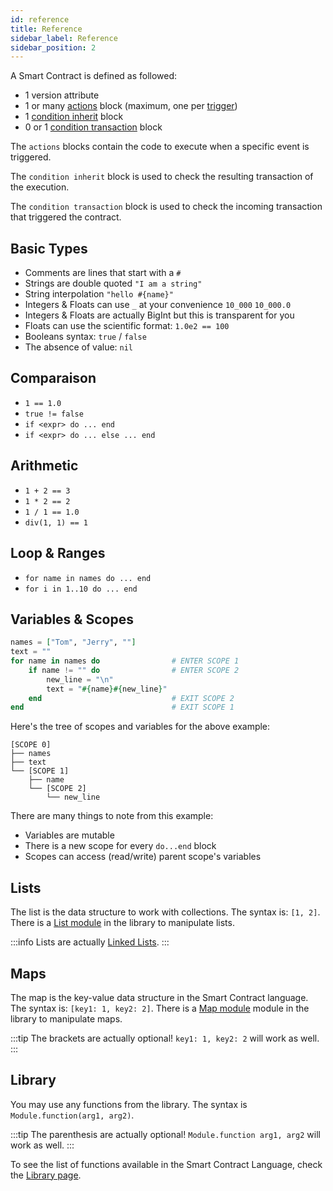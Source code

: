 ```yaml
---
id: reference
title: Reference
sidebar_label: Reference
sidebar_position: 2
---
```


A Smart Contract is defined as followed: 

- 1 version attribute
- 1 or many [actions](/build/smart-contracts/reference/actions) block (maximum, one per [trigger](/build/smart-contracts/reference/triggers))
- 1 [condition inherit](/build/smart-contracts/reference/condition#inherit) block
- 0 or 1 [condition transaction](/build/smart-contracts/reference/condition#transaction) block

The `actions` blocks contain the code to execute when a specific event is triggered.

The `condition inherit` block is used to check the resulting transaction of the execution.

The `condition transaction` block is used to check the incoming transaction that triggered the contract.

## Basic Types

- Comments are lines that start with a `#`
- Strings are double quoted `"I am a string"`
- String interpolation `"hello #{name}"`
- Integers & Floats can use `_` at your convenience `10_000` `10_000.0`
- Integers & Floats are actually BigInt but this is transparent for you
- Floats can use the scientific format: `1.0e2 == 100` 
- Booleans syntax: `true` / `false`
- The absence of value: `nil`

## Comparaison

- `1 == 1.0`
- `true != false`
- `if <expr> do ... end`
- `if <expr> do ... else ... end`

## Arithmetic

- `1 + 2 == 3`
- `1 * 2 == 2`
- `1 / 1 == 1.0`
- `div(1, 1) == 1`

## Loop & Ranges

- `for name in names do ... end`
- `for i in 1..10 do ... end`

## Variables & Scopes

```elixir
names = ["Tom", "Jerry", ""]       
text = ""                           
for name in names do                # ENTER SCOPE 1
    if name != "" do                # ENTER SCOPE 2
        new_line = "\n"             
        text = "#{name}#{new_line}" 
    end                             # EXIT SCOPE 2
end                                 # EXIT SCOPE 1
```

Here's the tree of scopes and variables for the above example:
```
[SCOPE 0]
├── names
├── text
└── [SCOPE 1]
    ├── name
    └── [SCOPE 2]
        └── new_line
```

There are many things to note from this example:
- Variables are mutable
- There is a new scope for every `do...end` block
- Scopes can access (read/write) parent scope's variables


## Lists

The list is the data structure to work with collections. The syntax is: `[1, 2]`.
There is a [List module](/build/smart-contracts/reference/library#list) in the library to manipulate lists.

:::info
Lists are actually [Linked Lists](https://en.wikipedia.org/wiki/Linked_list).
:::

## Maps

The map is the key-value data structure in the Smart Contract language. The syntax is: `[key1: 1, key2: 2]`.
There is a [Map module](/build/smart-contracts/reference/library#map) module in the library to manipulate maps.

:::tip
The brackets are actually optional! `key1: 1, key2: 2` will work as well.
:::

## Library

You may use any functions from the library. The syntax is `Module.function(arg1, arg2)`.

:::tip
The parenthesis are actually optional! `Module.function arg1, arg2` will work as well.
:::

To see the list of functions available in the Smart Contract Language, check the [Library page](/build/smart-contracts/library).